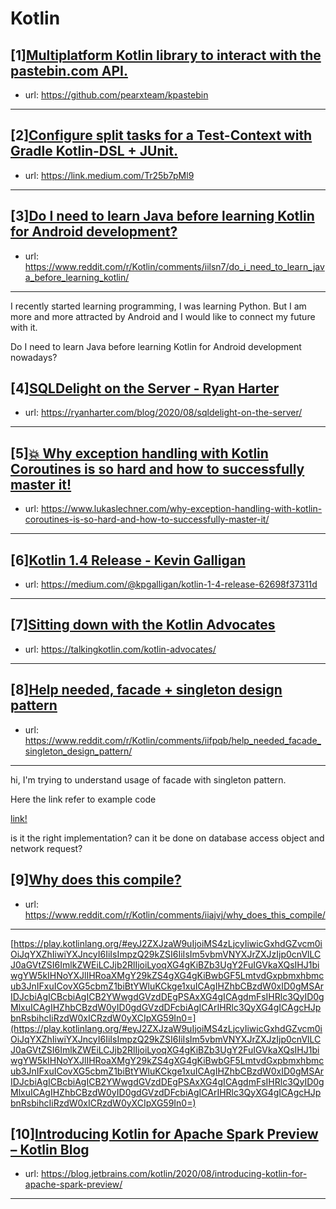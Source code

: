 # Kotlin
## [1][Multiplatform Kotlin library to interact with the pastebin.com API.](https://www.reddit.com/r/Kotlin/comments/ij1iqr/multiplatform_kotlin_library_to_interact_with_the/)
- url: https://github.com/pearxteam/kpastebin
---

## [2][Configure split tasks for a Test-Context with Gradle Kotlin-DSL + JUnit.](https://www.reddit.com/r/Kotlin/comments/iivsje/configure_split_tasks_for_a_testcontext_with/)
- url: https://link.medium.com/Tr25b7pMl9
---

## [3][Do I need to learn Java before learning Kotlin for Android development?](https://www.reddit.com/r/Kotlin/comments/iilsn7/do_i_need_to_learn_java_before_learning_kotlin/)
- url: https://www.reddit.com/r/Kotlin/comments/iilsn7/do_i_need_to_learn_java_before_learning_kotlin/
---
I recently started learning programming, I was learning Python. But I am more and more attracted by Android and I would like to connect my future with it. 

Do I need to learn Java before learning Kotlin for Android development nowadays?
## [4][SQLDelight on the Server - Ryan Harter](https://www.reddit.com/r/Kotlin/comments/iib09k/sqldelight_on_the_server_ryan_harter/)
- url: https://ryanharter.com/blog/2020/08/sqldelight-on-the-server/
---

## [5][💥 Why exception handling with Kotlin Coroutines is so hard and how to successfully master it!](https://www.reddit.com/r/Kotlin/comments/ii3klk/why_exception_handling_with_kotlin_coroutines_is/)
- url: https://www.lukaslechner.com/why-exception-handling-with-kotlin-coroutines-is-so-hard-and-how-to-successfully-master-it/
---

## [6][Kotlin 1.4 Release - Kevin Galligan](https://www.reddit.com/r/Kotlin/comments/iibsk3/kotlin_14_release_kevin_galligan/)
- url: https://medium.com/@kpgalligan/kotlin-1-4-release-62698f37311d
---

## [7][Sitting down with the Kotlin Advocates](https://www.reddit.com/r/Kotlin/comments/ii8xxb/sitting_down_with_the_kotlin_advocates/)
- url: https://talkingkotlin.com/kotlin-advocates/
---

## [8][Help needed, facade + singleton design pattern](https://www.reddit.com/r/Kotlin/comments/iifpqb/help_needed_facade_singleton_design_pattern/)
- url: https://www.reddit.com/r/Kotlin/comments/iifpqb/help_needed_facade_singleton_design_pattern/
---
hi, I'm trying to understand usage of facade with singleton pattern.

Here the link refer to example code


[link!](https://raw.githubusercontent.com/lockmaey/facadePattern/master/FacadeSingletonDemo.kt)


is it the right implementation? can it be done on database access object and network request?
## [9][Why does this compile?](https://www.reddit.com/r/Kotlin/comments/iiajvj/why_does_this_compile/)
- url: https://www.reddit.com/r/Kotlin/comments/iiajvj/why_does_this_compile/
---
[https://play.kotlinlang.org/#eyJ2ZXJzaW9uIjoiMS4zLjcyIiwicGxhdGZvcm0iOiJqYXZhIiwiYXJncyI6IiIsImpzQ29kZSI6IiIsIm5vbmVNYXJrZXJzIjp0cnVlLCJ0aGVtZSI6ImlkZWEiLCJjb2RlIjoiLyoqXG4gKiBZb3UgY2FuIGVkaXQsIHJ1biwgYW5kIHNoYXJlIHRoaXMgY29kZS4gXG4gKiBwbGF5LmtvdGxpbmxhbmcub3JnIFxuICovXG5cbmZ1biBtYWluKCkge1xuICAgIHZhbCBzdW0xID0gMSArIDJcbiAgICBcbiAgICB2YWwgdGVzdDEgPSAxXG4gICAgdmFsIHRlc3QyID0gMlxuICAgIHZhbCBzdW0yID0gdGVzdDFcbiAgICArIHRlc3QyXG4gICAgcHJpbnRsbihcIiRzdW0xICRzdW0yXCIpXG59In0=](https://play.kotlinlang.org/#eyJ2ZXJzaW9uIjoiMS4zLjcyIiwicGxhdGZvcm0iOiJqYXZhIiwiYXJncyI6IiIsImpzQ29kZSI6IiIsIm5vbmVNYXJrZXJzIjp0cnVlLCJ0aGVtZSI6ImlkZWEiLCJjb2RlIjoiLyoqXG4gKiBZb3UgY2FuIGVkaXQsIHJ1biwgYW5kIHNoYXJlIHRoaXMgY29kZS4gXG4gKiBwbGF5LmtvdGxpbmxhbmcub3JnIFxuICovXG5cbmZ1biBtYWluKCkge1xuICAgIHZhbCBzdW0xID0gMSArIDJcbiAgICBcbiAgICB2YWwgdGVzdDEgPSAxXG4gICAgdmFsIHRlc3QyID0gMlxuICAgIHZhbCBzdW0yID0gdGVzdDFcbiAgICArIHRlc3QyXG4gICAgcHJpbnRsbihcIiRzdW0xICRzdW0yXCIpXG59In0=)
## [10][Introducing Kotlin for Apache Spark Preview – Kotlin Blog](https://www.reddit.com/r/Kotlin/comments/ihkw3n/introducing_kotlin_for_apache_spark_preview/)
- url: https://blog.jetbrains.com/kotlin/2020/08/introducing-kotlin-for-apache-spark-preview/
---

